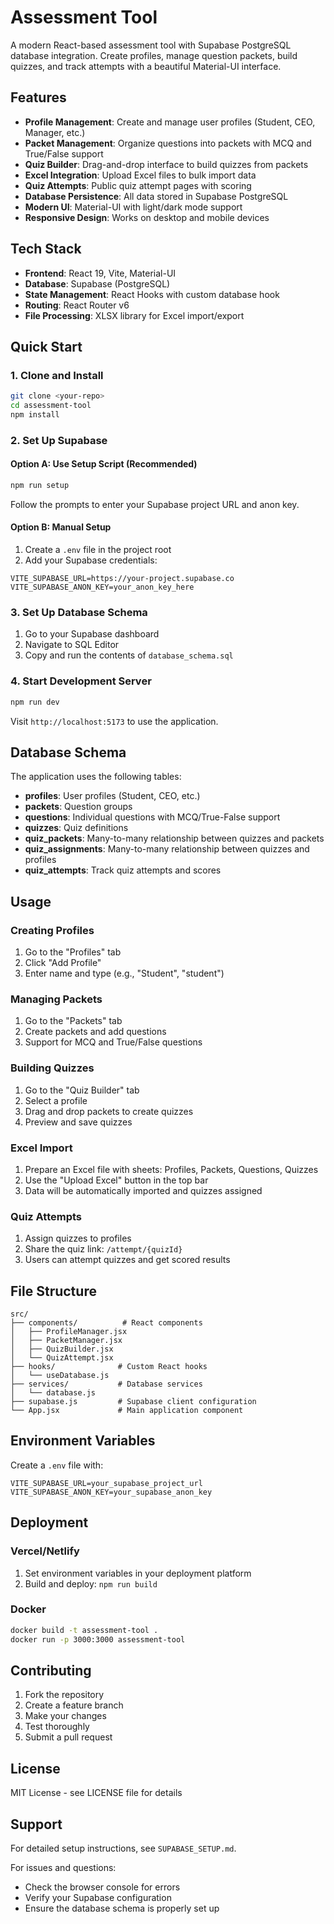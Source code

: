 # Assessment Tool

A modern React-based assessment tool with Supabase PostgreSQL database integration. Create profiles, manage question packets, build quizzes, and track attempts with a beautiful Material-UI interface.

## Features

- **Profile Management**: Create and manage user profiles (Student, CEO, Manager, etc.)
- **Packet Management**: Organize questions into packets with MCQ and True/False support
- **Quiz Builder**: Drag-and-drop interface to build quizzes from packets
- **Excel Integration**: Upload Excel files to bulk import data
- **Quiz Attempts**: Public quiz attempt pages with scoring
- **Database Persistence**: All data stored in Supabase PostgreSQL
- **Modern UI**: Material-UI with light/dark mode support
- **Responsive Design**: Works on desktop and mobile devices

## Tech Stack

- **Frontend**: React 19, Vite, Material-UI
- **Database**: Supabase (PostgreSQL)
- **State Management**: React Hooks with custom database hook
- **Routing**: React Router v6
- **File Processing**: XLSX library for Excel import/export

## Quick Start

### 1. Clone and Install

```bash
git clone <your-repo>
cd assessment-tool
npm install
```

### 2. Set Up Supabase

#### Option A: Use Setup Script (Recommended)
```bash
npm run setup
```
Follow the prompts to enter your Supabase project URL and anon key.

#### Option B: Manual Setup
1. Create a `.env` file in the project root
2. Add your Supabase credentials:
```env
VITE_SUPABASE_URL=https://your-project.supabase.co
VITE_SUPABASE_ANON_KEY=your_anon_key_here
```

### 3. Set Up Database Schema

1. Go to your Supabase dashboard
2. Navigate to SQL Editor
3. Copy and run the contents of `database_schema.sql`

### 4. Start Development Server

```bash
npm run dev
```

Visit `http://localhost:5173` to use the application.

## Database Schema

The application uses the following tables:

- **profiles**: User profiles (Student, CEO, etc.)
- **packets**: Question groups
- **questions**: Individual questions with MCQ/True-False support
- **quizzes**: Quiz definitions
- **quiz_packets**: Many-to-many relationship between quizzes and packets
- **quiz_assignments**: Many-to-many relationship between quizzes and profiles
- **quiz_attempts**: Track quiz attempts and scores

## Usage

### Creating Profiles
1. Go to the "Profiles" tab
2. Click "Add Profile"
3. Enter name and type (e.g., "Student", "student")

### Managing Packets
1. Go to the "Packets" tab
2. Create packets and add questions
3. Support for MCQ and True/False questions

### Building Quizzes
1. Go to the "Quiz Builder" tab
2. Select a profile
3. Drag and drop packets to create quizzes
4. Preview and save quizzes

### Excel Import
1. Prepare an Excel file with sheets: Profiles, Packets, Questions, Quizzes
2. Use the "Upload Excel" button in the top bar
3. Data will be automatically imported and quizzes assigned

### Quiz Attempts
1. Assign quizzes to profiles
2. Share the quiz link: `/attempt/{quizId}`
3. Users can attempt quizzes and get scored results

## File Structure

```
src/
├── components/          # React components
│   ├── ProfileManager.jsx
│   ├── PacketManager.jsx
│   ├── QuizBuilder.jsx
│   └── QuizAttempt.jsx
├── hooks/              # Custom React hooks
│   └── useDatabase.js
├── services/           # Database services
│   └── database.js
├── supabase.js         # Supabase client configuration
└── App.jsx             # Main application component
```

## Environment Variables

Create a `.env` file with:

```env
VITE_SUPABASE_URL=your_supabase_project_url
VITE_SUPABASE_ANON_KEY=your_supabase_anon_key
```

## Deployment

### Vercel/Netlify
1. Set environment variables in your deployment platform
2. Build and deploy: `npm run build`

### Docker
```bash
docker build -t assessment-tool .
docker run -p 3000:3000 assessment-tool
```

## Contributing

1. Fork the repository
2. Create a feature branch
3. Make your changes
4. Test thoroughly
5. Submit a pull request

## License

MIT License - see LICENSE file for details

## Support

For detailed setup instructions, see `SUPABASE_SETUP.md`.

For issues and questions:
- Check the browser console for errors
- Verify your Supabase configuration
- Ensure the database schema is properly set up
